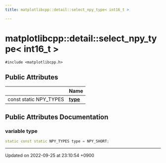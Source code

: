 ```yaml
---
title: matplotlibcpp::detail::select_npy_type< int16_t >

---
```


# matplotlibcpp::detail::select_npy_type< int16_t >






`#include <matplotlibcpp.h>`

## Public Attributes

|                | Name           |
| -------------- | -------------- |
| const static NPY_TYPES | **[type](/cpp_robotics_core/doxybook/Classes/structmatplotlibcpp_1_1detail_1_1select__npy__type_3_01int16__t_01_4/#variable-type)**  |

## Public Attributes Documentation

### variable type

```cpp
static const static NPY_TYPES type = NPY_SHORT;
```


-------------------------------

Updated on 2022-09-25 at 23:10:54 +0900